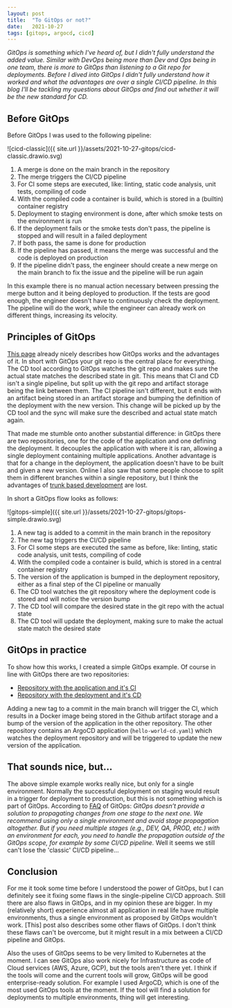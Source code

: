 ```yaml
---
layout: post
title:  "To GitOps or not?"
date:   2021-10-27
tags: [gitops, argocd, cicd]
---
```


_GitOps is something which I've heard of, but I didn't fully understand the added value. Similar with DevOps being more than Dev and Ops being in one team, there is more to GitOps than listening to a Git repo for deployments. Before I dived into GitOps I didn't fully understand how it worked and what the advantages are over a single CI/CD pipeline. In this blog I'll be tackling my questions about GitOps and find out whether it will be the new standard for CD._

## Before GitOps

Before GitOps I was used to the following pipeline:

![cicd-classic]({{ site.url }}/assets/2021-10-27-gitops/cicd-classic.drawio.svg)

1. A merge is done on the main branch in the repository
2. The merge triggers the CI/CD pipeline
3. For CI some steps are executed, like: linting, static code analysis, unit tests, compiling of code
4. With the compiled code a container is build, which is stored in a (builtin) container registry
5. Deployment to staging environment is done, after which smoke tests on the environment is run
6. If the deployment fails or the smoke tests don't pass, the pipeline is stopped and will result in a failed deployment
7. If both pass, the same is done for production
8. If the pipeline has passed, it means the merge was successful and the code is deployed on production
9. If the pipeline didn't pass, the engineer should create a new merge on the main branch to fix the issue and the pipeline will be run again

In this example there is no manual action necessary between pressing the merge button and it being deployed to production. If the tests are good enough, the engineer doesn't have to continuously check the deployment. The pipeline will do the work, while the engineer can already work on different things, increasing its velocity.

## Principles of GitOps

[This page](https://www.gitops.tech/) already nicely describes how GitOps works and the advantages of it. In short with GitOps your git repo is the central place for everything. The CD tool according to GitOps watches the git repo and makes sure the actual state matches the described state in git. This means that CI and CD isn't a single pipeline, but split up with the git repo and artifact storage being the link between them. The CI pipeline isn't different, but it ends with an artifact being stored in an artifact storage and bumping the definition of the deployment with the new version. This change will be picked up by the CD tool and the sync will make sure the described and actual state match again. 

That made me stumble onto another substantial difference: in GitOps there are two repositories, one for the code of the application and one defining the deployment. It decouples the application with where it is ran, allowing a single deployment containing multiple applications. Another advantage is that for a change in the deployment, the application doesn't have to be built and given a new version. Online I also saw that some people choose to split them in different branches within a single repository, but I think the advantages of [trunk based development](https://trunkbaseddevelopment.com/) are lost.

In short a GitOps flow looks as follows:

![gitops-simple]({{ site.url }}/assets/2021-10-27-gitops/gitops-simple.drawio.svg)

1. A new tag is added to a commit in the main branch in the repository
2. The new tag triggers the CI/CD pipeline
3. For CI some steps are executed the same as before, like: linting, static code analysis, unit tests, compiling of code
4. With the compiled code a container is build, which is stored in a central container registry
5. The version of the application is bumped in the deployment repository, either as a final step of the CI pipeline or manually 
6. The CD tool watches the git repository where the deployment code is stored and will notice the version bump
7. The CD tool will compare the desired state in the git repo with the actual state
8. The CD tool will update the deployment, making sure to make the actual state match the desired state

## GitOps in practice

To show how this works, I created a simple GitOps example. Of course in line with GitOps there are two repositories:

* [Repository with the application and it's CI](https://github.com/p4k03n4t0r/simpleflaskapplication)
* [Repository with the deployment and it's CD](https://github.com/p4k03n4t0r/gitops)

Adding a new tag to a commit in the main branch will trigger the CI, which results in a Docker image being stored in the Github artifact storage and a bump of the version of the application in the other repository. The other repository contains an ArgoCD application (`hello-world-cd.yaml`) which watches the deployment repository and will be triggered to update the new version of the application.

## That sounds nice, but...

The above simple example works really nice, but only for a single environment. Normally the successful deployment on staging would result in a trigger for deployment to production, but this is not something which is part of GitOps. According to [FAQ](https://www.gitops.tech/#faq) of GitOps: _GitOps doesn’t provide a solution to propagating changes from one stage to the next one. We recommend using only a single environment and avoid stage propagation altogether. But if you need multiple stages (e.g., DEV, QA, PROD, etc.) with an environment for each, you need to handle the propagation outside of the GitOps scope, for example by some CI/CD pipeline._ Well it seems we still can't lose the 'classic' CI/CD pipeline... 

## Conclusion

For me it took some time before I understood the power of GitOps, but I can definitely see it fixing some flaws in the single-pipeline CI/CD approach. Still there are also flaws in GitOps, and in my opinion these are bigger. In my (relatively short) experience almost all application in real life have multiple environments, thus a single environment as proposed by GitOps wouldn't work. [This] post also describes some other flaws of GitOps. I don't think these flaws can't be overcome, but it might result in a mix between a CI/CD pipeline and GitOps. 

Also the uses of GitOps seems to be very limited to Kubernetes at the moment. I can see GitOps also work nicely for Infrastructure as code of Cloud services (AWS, Azure, GCP), but the tools aren't there yet. I think if the tools will come and the current tools will grow, GitOps will be good enterprise-ready solution. For example I used ArgoCD, which is one of the most used GitOps tools at the moment. If the tool will find a solution for deployments to multiple environments, thing will get interesting.